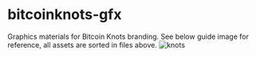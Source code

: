 # bitcoinknots-gfx
Graphics materials for Bitcoin Knots branding.
See below guide image for reference, all assets are sorted in files above.
![knots](https://github.com/user-attachments/assets/ba1034da-fc76-4475-92c4-38f700806bc1)
